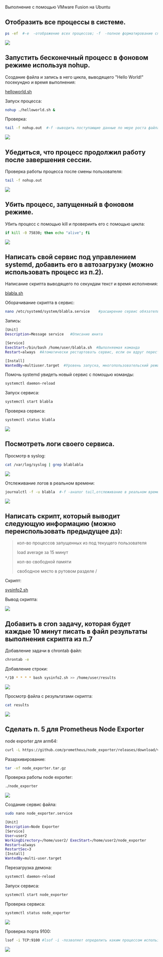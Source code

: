 Выполнение с помощью VMware Fusion на Ubuntu

Отобразить все процессы в системе.
-
``` bash
ps -ef  #-e  -отображение всех процессов; -f  -полное форматирование списка
```
![](/HW4/assets/1-1.png) 

Запустить бесконечный процесс в фоновом режиме используя nohup.
-
Создание файла и запись в него цикла, выводящего "Hello World!" посекундно и время выполнения:

[helloworld.sh](/HW4/helloworld.sh) 

Запуск процесса:

``` bash
nohup ./helloworld.sh &
```

Проверка:

``` bash
tail -f nohup.out  #-f -выводить поступающие данные по мере роста файла
```
![](/HW4/assets/2-1.png) 

Убедиться, что процесс продолжил работу после завершения сессии.
-

Проверка работы процесса после смены пользователя:

``` bash
tail -f nohup.out 
```
![](/HW4/assets/3-1.png) 

Убить процесс, запущенный в фоновом режиме.
-

Убить процесс с помощью kill и провериить его с помощью цикла:

``` bash
if kill -0 75830; then echo "alive"; fi
```
![](/HW4/assets/4-1.png) 


Написать свой сервис под управлением systemd, добавить его в автозагрузку (можно использовать процесс из п.2).
-

Написание скрипта выводящего по секундам текст и время исполнения:

[blabla.sh](/HW4/blabla.sh) 

Оборачивание скрипта в сервис:

``` bash
nano /etc/systemd/system/blabla.service    #расширение сервис обязательно
```

Запись:

``` bash
[Unit]  
Description=Message service   #Описание юнита

[Service]
ExecStart=/bin/bash /home/user/blabla.sh  #Выполняемая команда
Restart=always  #Атоматически рестартовать сервис, если он вдруг перестанет работать

[Install]
WantedBy=multiuser.target  #Уровень запуска, многопользовательский режим
```

Помочь systemd увидеть  новый сервис с помощью команды:

``` bash
systemctl daemon-reload
```

Запуск сервиса:

``` bash
systemctl start blabla
```
Проверка сервиса:

``` bash
systemctl status blabla
```
![](/HW4/assets/5-1.png) 

Посмотреть логи своего сервиса.
-

Просмотр в syslog:

``` bash
cat /var/log/syslog | grep blablabla
```
![](/HW4/assets/6-1.png) 

Отслеживание логов в реальном времени:

``` bash
journalctl -f -u blabla  #-f -аналог tail,отслеживание в реальном времени; -u -фильтрация
```
![](/HW4/assets/6-2.png) 

Написать скрипт, который выводит следующую информацию (можно переиспользовать предыдущее дз):
-
>кол-во процессов запущенных из под текущего пользователя
>
>load average за 15 минут
>
>кол-во свободной памяти
>
>свободное место в рутовом разделе /
>

Скрипт:

[sysinfo2.sh](/HW4/sysinfo2.sh) 

Вывод скрипта:

![](/HW4/assets/7-1.png) 


Добавить в cron задачу, которая будет каждые 10 минут писать в файл результаты выполнения скрипта из п.7
-

Добавление задачи в chrontab файл:

``` bash
chrontab -e  
```

Добавление  строки:

``` bash
*/10 * * * * bash sysinfo2.sh >> /home/user/results  
```
![](/HW4/assets/8-1.png) 

Просмотр файла c результатами скрипта:

``` bash
cat results
```
![](/HW4/assets/8-2.png) 

Сделать п. 5 для Prometheus Node Exporter
-

node exporter для arm64:

``` bash
curl -L https://github.com/prometheus/node_exporter/releases/download/v1.7.0/node_exporter-1.7.0.linux-arm64.tar.gz --output node_exporter.tar.gz  #-L -позволяет curl отправить запрос в новое место, если она встречает перенаправление
```

Разархивирование:

``` bash
tar -xf node_exporter.tar.gz
```

Проверка работы node exporter:

``` bash
./node_exporter
```

![](/HW4/assets/9-1.png) 

Создание сервис файла:

``` bash
sudo nano node_exporter.service
```

``` bash
[Unit]
Description=Node Exporter
[Service]
User=user2
WorkingDirectory=/home/user2/ ExecStart=/home/user2/node_exporter
Restart=always
RestartSec=3
[Install]
WantedBy=multi-user.target
``` 

Перезагрузка демона:

``` bash
systemctl daemon-reload
``` 

Запуск сервиса:

``` bash
systemctl start node_exporter
```

Проверка сервиса:

``` bash
systemctl status node_exporter
```
![](/HW4/assets/9-2.png) 

Проверка порта 9100:

``` bash
lsof -i TCP:9100 #lsof -i -позволяет определить каким процессом используется порт
```
![](/HW4/assets/9-3.png) 



